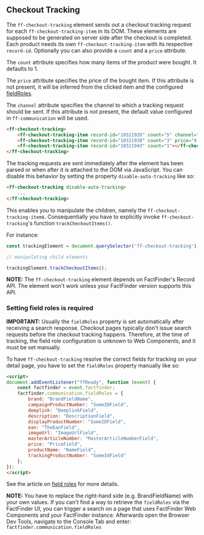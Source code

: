 ## Checkout Tracking

The `ff-checkout-tracking` element sends out a checkout tracking request
for each `ff-checkout-tracking-item` in its DOM. These elements are supposed
to be generated on server side after the checkout is completed.
Each product needs its own `ff-checkout-tracking-item` with its respective
`record-id`. Optionally you can also provide a `count` and a `price` attribute.

The `count` attribute specifies how many items of the product were bought. It defaults to 1.

The `price` attribute specifies the price of the bought item. If this attribute is not present, it will be inferred from the clicked item and the configured [fieldRoles](/documentation/3.x/field-roles).

The `channel` attribute specifies the channel to which a tracking request should be sent. If this attribute is not present, the default value configured in `ff-communication` will be used.


```HTML
<ff-checkout-tracking>
    <ff-checkout-tracking-item record-id="10321926" count="5" channel="NEW_CHANNEL"></ff-checkout-tracking-item>
    <ff-checkout-tracking-item record-id="10321938" count="3" price="9.99"></ff-checkout-tracking-item>
    <ff-checkout-tracking-item record-id="10321943" count="1"></ff-checkout-tracking-item>
</ff-checkout-tracking>
```
The tracking requests are sent immediately after the element has been parsed
or when after it is attached to the DOM via JavaScript. You can disable
this behavior by setting the property `disable-auto-tracking` like so:

```HTML
<ff-checkout-tracking disable-auto-tracking>
    ...
</ff-checkout-tracking>
```
This enables you to manipulate the children, namely the
`ff-checkout-tracking-item`s. Consequentially you have to explicitly
invoke `ff-checkout-tracking`'s function `trackCheckoutItems()`.

For instance:
```Javascript
const trackingElement = document.querySelector('ff-checkout-tracking');

// manipulating child elements

trackingElement.trackCheckoutItems();
```

**NOTE:** The `ff-checkout-tracking` element depends on FactFinder's Record API.
The element won't work unless your FactFinder version supports this API.

### Setting field roles is required

**IMPORTANT:**
Usually the `fieldRoles` property is set automatically after receiving a search response.
Checkout pages typically don't issue search requests before the checkout tracking happens.
Therefore, at the time of tracking, the field role configuration is unknown to Web Components, and it must be set manually.

To have `ff-checkout-tracking` resolve the correct fields for tracking on your detail page, you have to set the `fieldRoles` property manually like so:

```html
<script>
document.addEventListener("ffReady", function (event) {
    const factfinder = event.factfinder;
    factfinder.communication.fieldRoles = {
        brand: "BrandFieldName",
        campaignProductNumber: "SomeIDField",
        deeplink: "DeeplinkField",
        description: "DescriptionField",
        displayProductNumber: "SomeIDField",
        ean: "TheEanField",
        imageUrl: "ImageUrlField",
        masterArticleNumber: "MasterArticleNumberField",
        price: "PriceField",
        productName: "NameField",
        trackingProductNumber: "SomeIdField"
    };
});
</script>
```

See the article on [field roles](/documentation/3.x/field-roles) for more details.

**NOTE:** You have to replace the right-hand side (e.g. BrandFieldName)
with your own values. If you can't find a way to retrieve the `fieldRoles`
via the FactFinder UI, you can trigger a search on a page that uses
FactFinder Web Components and your FactFinder instance. Afterwards open the
Browser Dev Tools, navigate to the Console Tab and enter:
`factfinder.communication.fieldRoles`
